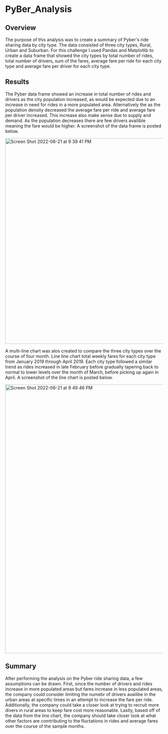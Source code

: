 # PyBer_Analysis

## Overview
The purpose of this analysis was to create a summary of Pyber's ride sharing data by city type. The data consisted of three city types, Rural, Urban and Suburban. For this challenge I used Pandas and Matplotlib to create a data frame that showed the city types by total number of rides, total number of drivers, sum of the fares, average fare per ride for each city type and average fare per driver for each city type.

## Results
The Pyber data frame showed an increase in total number of rides and drivers as the city population increased, as would be expected due to an increase in need for rides in a more populated area. Alternatively the as the population density decreased the average fare per ride and average fare per driver increased. This increase also make sense due to supply and demand. As the population decreases there are few drivers availible meaning the fare would be higher. A screenshot of the data frame is posted below.

<img width="658" alt="Screen Shot 2022-06-21 at 9 39 41 PM" src="https://user-images.githubusercontent.com/105119531/174925125-c8cb6664-4791-4318-80f6-d978896c6ca1.png">

A multi-line chart was alos created to compare the three city types over the course of four month. Line line chart total weekly fares for each city type from January 2019 through April 2019. Each city type followed a similar trend as rides increased in late February before gradually tapering back to normal to lower levels over the month of March, before picking up again in April. A screenshot of the line chart is posted below.

<img width="860" alt="Screen Shot 2022-06-21 at 9 49 46 PM" src="https://user-images.githubusercontent.com/105119531/174926149-23a36a42-e3ac-44de-b845-3dd1dc372145.png">

## Summary
After performing the analysis on the Pyber ride sharing data, a few assumptions can be drawn. First, since the number of drivers and rides increase in more populated areas but fares increase in less populated areas, the company could consider limiting the numebr of drivers availibe in the urban areas at specific times in an attempt to increase the fare per ride. Additionally, the company could take a closer look at trying to recruit more divers in rural areas to keep fare cost more reasonable.  Lastly, based off of the data from the line chart, the company should take closer look at what other factors are comtributing to the fluctations in rides and average fares over the course of the sample months.

